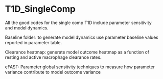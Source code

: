 # T1D_SingleComp
All the good codes for the single comp T1D include parameter sensitivity and model dynamics. 


Baseline folder: to generate model dynamics use parameter baseline values reported in parameter table. 

Clearance heatmap: generate model outcome heatmap as a function of resting and active macrophage clearance rates. 

eFAST: Parameter global sensitvity techniques to measure how parameter variance contribute to model outcome variance 


